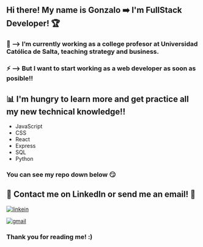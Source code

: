 ## Hi there! My name is Gonzalo ➡️ I'm FullStack Developer! 🏆
 
### :book: --> I’m currently working as a college profesor at Universidad Católica de Salta, teaching strategy and business.

### :zap: --> But I want to start working as a web developer as soon as posible!! 
## :bar_chart: I'm hungry to learn more and get practice all my new technical knowledge!!
 - JavaScript 
 - CSS 
 - React 
 - Express 
 - SQL
 - Python

### You can see my repo down below 😏 

## 📧 Contact me on LinkedIn or send me an email! 📧

[![linkein](https://img.shields.io/badge/-LinkedIn-blue?style=flat-square&logo=Linkedin&logoColor=white&link=https:/www.linkedin.com/in/gonzalorumi/)](https://www.linkedin.com/in/gonzalorumi/)&nbsp; &nbsp; 

[![gmail](https://img.shields.io/badge/-Gmail-c14438?style=flat-square&logo=Gmail&logoColor=white&link=mailto:luiz7401@gmail.com)](mailto:rumigonzalo@gmail.com)&nbsp;

### Thank you for reading me! :) 
